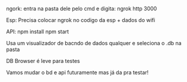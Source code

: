 ngork: entra na pasta dele pelo cmd e digita: ngrok http 3000

Esp:
Precisa colocar ngrok no codigo da esp + dados do wifi

API: 
npm install
npm start

Usa um visualizador de bacndo de dados qualquer e seleciona o .db na pasta 


DB Browser é leve para testes 


Vamos mudar o bd e api futuramente mas já da pra testar!

